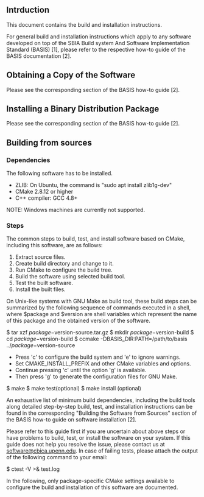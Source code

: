 ## Intrduction

This document contains the build and installation instructions.

For general build and installation instructions which apply to any software
developed on top of the SBIA Build system And Software Implementation
Standard (BASIS) [1], please refer to the respective how-to guide of the
BASIS documentation [2].



## Obtaining a Copy of the Software

Please see the corresponding section of the BASIS how-to guide [2].


## Installing a Binary Distribution Package

Please see the corresponding section of the BASIS how-to guide [2].


## Building from sources

### Dependencies

The following software has to be installed.

- ZLIB: On Ubuntu, the command is "sudo apt install zlib1g-dev"
- CMake 2.8.12 or higher
- C++ compiler: GCC 4.8+

NOTE: Windows machines are currently not supported.

### Steps

The common steps to build, test, and install software based on CMake,
including this software, are as follows:

1. Extract source files.
2. Create build directory and change to it.
3. Run CMake to configure the build tree.
4. Build the software using selected build tool.
5. Test the built software.
6. Install the built files.

On Unix-like systems with GNU Make as build tool, these build steps can be
summarized by the following sequence of commands executed in a shell,
where $package and $version are shell variables which represent the name
of this package and the obtained version of the software.

$ tar xzf $package-$version-source.tar.gz
$ mkdir $package-$version-build
$ cd $package-$version-build
$ ccmake -DBASIS_DIR:PATH=/path/to/basis ../$package-$version-source

- Press 'c' to configure the build system and 'e' to ignore warnings.
- Set CMAKE_INSTALL_PREFIX and other CMake variables and options.
- Continue pressing 'c' until the option 'g' is available.
- Then press 'g' to generate the configuration files for GNU Make.

$ make
$ make test(optional)
$ make install (optional)

An exhaustive list of minimum build dependencies, including the build tools
along detailed step-by-step build, test, and installation instructions can
be found in the corresponding "Building the Software from Sources" section
of the BASIS how-to guide on software installation [2].

Please refer to this guide first if you are uncertain about above steps or
have problems to build, test, or install the software on your system.
If this guide does not help you resolve the issue, please contact us at
software@cbica.upenn.edu. In case of failing tests, please attach
the output of the following command to your email:
 
$ ctest -V >& test.log

In the following, only package-specific CMake settings available to
configure the build and installation of this software are documented.
